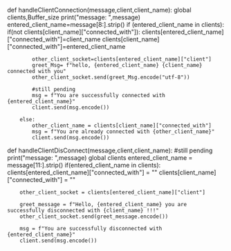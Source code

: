 def  handleClientConnection(message,client,client_name):
    global clients,Buffer_size
    print("message: ",message)
    entered_client_name=message[8:].strip()
    if (entered_client_name in clients):
        if(not clients[client_name]["connected_with"]):
            clients[entered_client_name]["connected_with"]=client_name
            clients[client_name]["connected_with"]=entered_client_name
            
            other_client_socket=clients[entered_client_name]["client"]
            greet_Msg= f"hello, {entered_client_name} {client_name} connected with you"
            other_client_socket.send(greet_Msg.encode("utf-8"))
            
            #still pending
            msg = f"You are successfully connected with {entered_client_name}"
            client.send(msg.encode())
            
        else:
            other_client_name = clients[client_name]["connected_with"]
            msg = f"You are already connected with {other_client_name}"
            client.send(msg.encode())
        
def  handleClientDisConnect(message,client,client_name):
    #still pending
   print("message: ",message)
   global clients
   entered_client_name = message[11:].strip()
   if(entered_client_name in clients):
        clients[entered_client_name]["connected_with"] = ""
        clients[client_name]["connected_with"]  = ""

        other_client_socket = clients[entered_client_name]["client"]

        greet_message = f"Hello, {entered_client_name} you are successfully disconnected with {client_name} !!!"
        other_client_socket.send(greet_message.encode())

        msg = f"You are successfully disconnected with {entered_client_name}"
        client.send(msg.encode())
        
